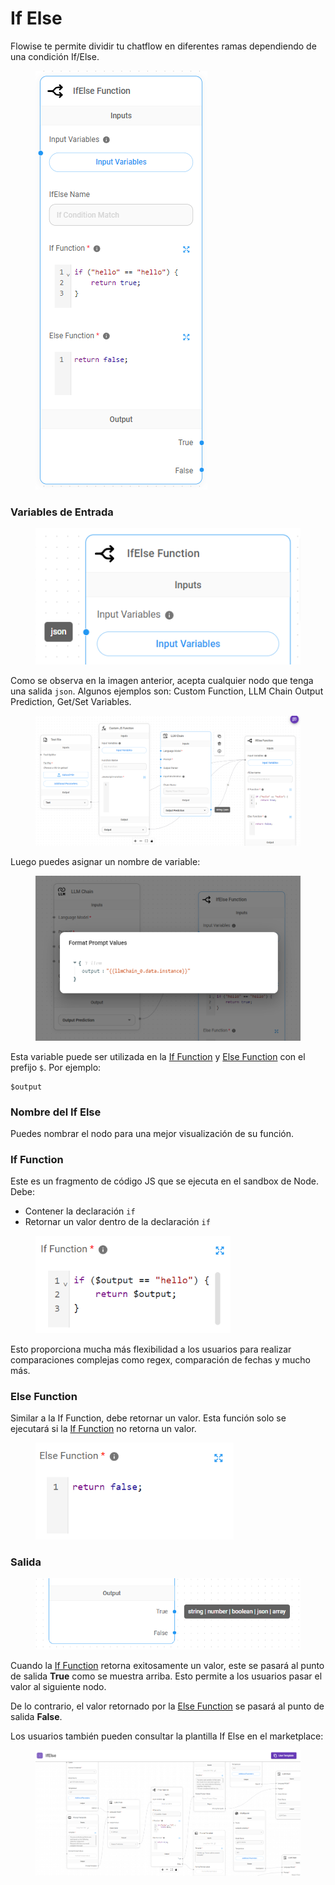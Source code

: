 # If Else

Flowise te permite dividir tu chatflow en diferentes ramas dependiendo de una condición If/Else.

<figure><img src="../../../.gitbook/assets/image (5) (1) (1) (1) (1) (1) (1) (1) (1) (1) (1) (2).png" alt=""><figcaption></figcaption></figure>

### Variables de Entrada

<figure><img src="../../../.gitbook/assets/image (1) (1) (1) (1) (1) (1) (1) (1) (1) (1) (1) (1) (1) (1) (1) (1) (1) (1) (1) (1).png" alt=""><figcaption></figcaption></figure>

Como se observa en la imagen anterior, acepta cualquier nodo que tenga una salida `json`. Algunos ejemplos son: Custom Function, LLM Chain Output Prediction, Get/Set Variables.

<figure><img src="../../../.gitbook/assets/image (2) (1) (1) (1) (1) (1) (1) (1) (1) (1) (1) (1) (2) (1).png" alt=""><figcaption></figcaption></figure>

Luego puedes asignar un nombre de variable:

<figure><img src="../../../.gitbook/assets/image (3) (1) (1) (1) (1) (1) (1) (1) (1) (1) (1) (1) (1) (1) (1).png" alt="" width="563"><figcaption></figcaption></figure>

Esta variable puede ser utilizada en la [If Function](if-else.md#if-function) y [Else Function](if-else.md#else-function) con el prefijo `$`. Por ejemplo:

```
$output
```

### Nombre del If Else

Puedes nombrar el nodo para una mejor visualización de su función.

### If Function

Este es un fragmento de código JS que se ejecuta en el sandbox de Node. Debe:

* Contener la declaración `if`
* Retornar un valor dentro de la declaración `if`

<figure><img src="../../../.gitbook/assets/image (5) (1) (1) (1) (1) (1) (1) (1) (1) (1) (1) (2) (1).png" alt="" width="312"><figcaption></figcaption></figure>

Esto proporciona mucha más flexibilidad a los usuarios para realizar comparaciones complejas como regex, comparación de fechas y mucho más.

### Else Function

Similar a la If Function, debe retornar un valor. Esta función solo se ejecutará si la [If Function](if-else.md#if-function) no retorna un valor.

<figure><img src="../../../.gitbook/assets/image (6) (1) (1) (1) (1) (1) (1) (2) (1) (1).png" alt="" width="317"><figcaption></figcaption></figure>

### Salida

<figure><img src="../../../.gitbook/assets/image (8) (1) (1) (1) (1) (1) (1) (2) (1).png" alt=""><figcaption></figcaption></figure>

Cuando la [If Function](if-else.md#if-function) retorna exitosamente un valor, este se pasará al punto de salida **True** como se muestra arriba. Esto permite a los usuarios pasar el valor al siguiente nodo.

De lo contrario, el valor retornado por la [Else Function](if-else.md#else-function) se pasará al punto de salida **False**.

Los usuarios también pueden consultar la plantilla If Else en el marketplace:

<figure><img src="../../../.gitbook/assets/image (9) (1) (1) (1) (1) (2) (1) (1).png" alt=""><figcaption></figcaption></figure>
